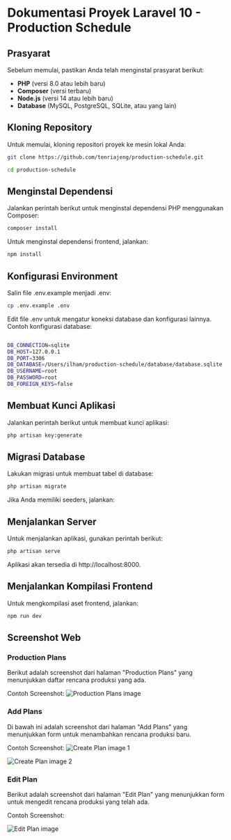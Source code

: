 # Dokumentasi Proyek Laravel 10 - Production Schedule

## Prasyarat

Sebelum memulai, pastikan Anda telah menginstal prasyarat berikut:

- **PHP** (versi 8.0 atau lebih baru)
- **Composer** (versi terbaru)
- **Node.js** (versi 14 atau lebih baru)
- **Database** (MySQL, PostgreSQL, SQLite, atau yang lain)

## Kloning Repository

Untuk memulai, kloning repositori proyek ke mesin lokal Anda:

```bash
git clone https://github.com/tenriajeng/production-schedule.git

cd production-schedule
```

## Menginstal Dependensi
Jalankan perintah berikut untuk menginstal dependensi PHP menggunakan Composer:
```bash
composer install
```
Untuk menginstal dependensi frontend, jalankan:
```bash
npm install
```

## Konfigurasi Environment
Salin file .env.example menjadi .env:
```bash
cp .env.example .env
```
Edit file .env untuk mengatur koneksi database dan konfigurasi lainnya. Contoh konfigurasi database:
```bash

DB_CONNECTION=sqlite
DB_HOST=127.0.0.1
DB_PORT=3306
DB_DATABASE=/Users/ilham/production-schedule/database/database.sqlite
DB_USERNAME=root
DB_PASSWORD=root
DB_FOREIGN_KEYS=false
```

## Membuat Kunci Aplikasi
Jalankan perintah berikut untuk membuat kunci aplikasi:

```bash 
php artisan key:generate
```

## Migrasi Database
Lakukan migrasi untuk membuat tabel di database:

```bash
php artisan migrate
```
Jika Anda memiliki seeders, jalankan:


## Menjalankan Server
Untuk menjalankan aplikasi, gunakan perintah berikut:
```bash
php artisan serve
```
Aplikasi akan tersedia di http://localhost:8000.

## Menjalankan Kompilasi Frontend
Untuk mengkompilasi aset frontend, jalankan:

```bash
npm run dev
```

## Screenshot Web
### Production Plans
Berikut adalah screenshot dari halaman "Production Plans" yang menunjukkan daftar rencana produksi yang ada.

Contoh Screenshot:
![Production Plans image](https://sejawat.s3.ap-southeast-1.amazonaws.com/sejawat/file/888312af04a056738951ca57c6d92c0b/screencapture-localhost-8000-2024-11-03-22_20_04.png)

### Add Plans
Di bawah ini adalah screenshot dari halaman "Add Plans" yang menunjukkan form untuk menambahkan rencana produksi baru.

Contoh Screenshot:
![Create Plan image 1](https://sejawat.s3.ap-southeast-1.amazonaws.com/sejawat/file/bf64d0c57e11056bd6144b42fd817295/screencapture-localhost-8000-production-plans-create-2024-11-03-22_20_24.png)

![Create Plan image 2](https://sejawat.s3.ap-southeast-1.amazonaws.com/sejawat/file/9b64df1dade1bcc3bf4ac2cd4b9b19f3/screencapture-localhost-8000-production-plans-create-2024-11-03-22_20_42.png)

### Edit Plan
Berikut adalah screenshot dari halaman "Edit Plan" yang menunjukkan form untuk mengedit rencana produksi yang telah ada.

Contoh Screenshot:

![Edit Plan image](https://sejawat.s3.ap-southeast-1.amazonaws.com/sejawat/file/808ac142ecc352e84ddc8ac31c79fcb9/screencapture-localhost-8000-production-plans-7-edit-2024-11-03-22_21_05.png)